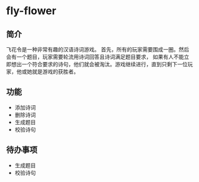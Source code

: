 # fly-flower

## 简介
飞花令是一种非常有趣的汉语诗词游戏。
首先，所有的玩家需要围成一圈。然后会有一个题目，玩家需要轮流用诗词回答且诗词满足题目要求，
如果有人不能立即想出一个符合要求的诗句，他们就会被淘汰。游戏继续进行，直到只剩下一位玩家，他或她就是游戏的获胜者。

## 功能
- 添加诗词
- 删除诗词
- 生成题目
- 校验诗句

## 待办事项
- 生成题目
- 校验诗句
